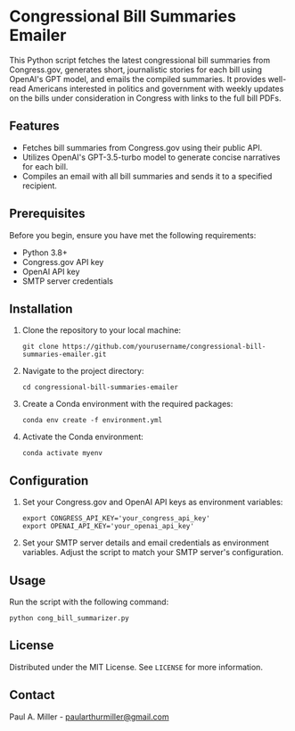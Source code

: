 # Congressional Bill Summaries Emailer

This Python script fetches the latest congressional bill summaries from Congress.gov, generates short, journalistic stories for each bill using OpenAI's GPT model, and emails the compiled summaries. It provides well-read Americans interested in politics and government with weekly updates on the bills under consideration in Congress with links to the full bill PDFs.

## Features

- Fetches bill summaries from Congress.gov using their public API.
- Utilizes OpenAI's GPT-3.5-turbo model to generate concise narratives for each bill.
- Compiles an email with all bill summaries and sends it to a specified recipient.

## Prerequisites

Before you begin, ensure you have met the following requirements:

- Python 3.8+
- Congress.gov API key
- OpenAI API key
- SMTP server credentials

## Installation

1. Clone the repository to your local machine:
   ```
   git clone https://github.com/yourusername/congressional-bill-summaries-emailer.git
   ```
2. Navigate to the project directory:
   ```
   cd congressional-bill-summaries-emailer
   ```
3. Create a Conda environment with the required packages:
   ```
   conda env create -f environment.yml
   ```
4. Activate the Conda environment:
   ```
   conda activate myenv
   ```

## Configuration

1. Set your Congress.gov and OpenAI API keys as environment variables:
   ```
   export CONGRESS_API_KEY='your_congress_api_key'
   export OPENAI_API_KEY='your_openai_api_key'
   ```
2. Set your SMTP server details and email credentials as environment variables. Adjust the script to match your SMTP server's configuration.

## Usage

Run the script with the following command:
```
python cong_bill_summarizer.py
```


## License

Distributed under the MIT License. See `LICENSE` for more information.

## Contact

Paul A. Miller - paularthurmiller@gmail.com
